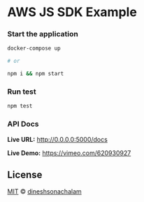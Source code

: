 # AWS JS SDK Example

### Start the application

```sh
docker-compose up

# or

npm i && npm start
```

### Run test
```sh
npm test
```

### API Docs

**Live URL:** http://0.0.0.0:5000/docs

**Live Demo:** https://vimeo.com/620930927

## License

[MIT](https://choosealicense.com/licenses/mit/) © [dineshsonachalam](https://www.github.com/dineshsonachalam)